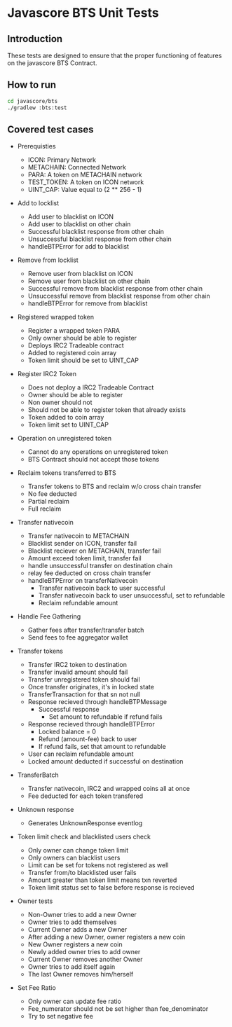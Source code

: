 # Javascore BTS Unit Tests

## Introduction

These tests are designed to ensure that the proper functioning of features on the javascore BTS Contract.

## How to run 
```sh
cd javascore/bts
./gradlew :bts:test
```

## Covered test cases
- Prerequisties
  - ICON: Primary Network 
  - METACHAIN: Connected Network
  - PARA: A token on METACHAIN network
  - TEST_TOKEN: A token on ICON network
  - UINT_CAP: Value equal to (2 ** 256 - 1)


- Add to locklist
    - Add user to blacklist on ICON
    - Add user to blacklist on other chain
    - Successful blacklist response from other chain
    - Unsuccessful blacklist response from other chain
    - handleBTPError for add to blacklist
    

- Remove from locklist
  - Remove user from blacklist on ICON
  - Remove user from blacklist on other chain
  - Successful remove from blacklist response from other chain
  - Unsuccessful remove from blacklist response from other chain
  - handleBTPError for remove from blacklist


- Registered wrapped token
  - Register a wrapped token PARA
  - Only owner should be able to register
  - Deploys IRC2 Tradeable contract
  - Added to registered coin array
  - Token limit should be set to UINT_CAP


- Register IRC2 Token
  - Does not deploy a IRC2 Tradeable Contract
  - Owner should be able to register
  - Non owner should not 
  - Should not be able to register token that already exists
  - Token added to coin array
  - Token limit set to UINT_CAP
  

- Operation on unregistered token
  - Cannot do any operations on unregistered token
  - BTS Contract should not accept those tokens
  

- Reclaim tokens transferred to BTS
  - Transfer tokens to BTS and reclaim w/o cross chain transfer
  - No fee deducted
  - Partial reclaim
  - Full reclaim


- Transfer nativecoin
  - Transfer nativecoin to METACHAIN
  - Blacklist sender on ICON, transfer fail
  - Blacklist reciever on METACHAIN, transfer fail
  - Amount exceed token limit, transfer fail
  - handle unsuccessful transfer on destination chain
  - relay fee deducted on cross chain transfer
  - handleBTPError on transferNativecoin
    - Transfer nativecoin back to user successful
    - Transfer nativecoin back to user unsuccessful, set to refundable
    - Reclaim refundable amount


- Handle Fee Gathering
  - Gather fees after transfer/transfer batch
  - Send fees to fee aggregator wallet


- Transfer tokens
  - Transfer IRC2 token to destination
  - Transfer invalid amount should fail
  - Transfer unregistered token should fail
  - Once transfer originates, it's in locked state
  - TransferTransaction for that sn not null
  - Response recieved through handleBTPMessage
    - Successful response
      - Set amount to refundable if refund fails
  - Response recieved through handleBTPError
    - Locked balance = 0
    - Refund (amount-fee) back to user
    - If refund fails, set that amount to refundable
  - User can reclaim refundable amount
  - Locked amount deducted if successful on destination


- TransferBatch
  - Transfer nativecoin, IRC2 and wrapped coins all at once
  - Fee deducted for each token transfered


- Unknown response
  - Generates UnknownResponse eventlog


- Token limit check and blacklisted users check
  - Only owner can change token limit
  - Only owners can blacklist users
  - Limit can be set for tokens not registered as well
  - Transfer from/to blacklisted user fails
  - Amount greater than token limit means txn reverted
  - Token limit status set to false before response is recieved


- Owner tests 
  - Non-Owner tries to add a new Owner
  - Owner tries to add themselves
  - Current Owner adds a new Owner
  - After adding a new Owner, owner registers a new coin
  - New Owner registers a new coin
  - Newly added owner tries to add owner
  - Current Owner removes another Owner
  - Owner tries to add itself again
  - The last Owner removes him/herself


- Set Fee Ratio
  - Only owner can update fee ratio
  - Fee_numerator should not be set higher than fee_denominator
  - Try to set negative fee
